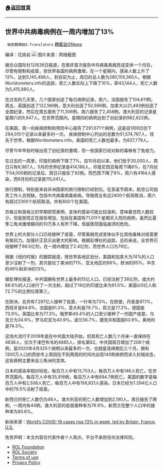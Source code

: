 ###  [:house:返回首頁](https://github.com/ourhimalayas/txt)
---


## 世界中共病毒病例在一周内增加了13%
` 秘密翻譯組G-Translators` [轉載自GNews](https://gnews.org/zh-hans/1794368/)

编译：花岗岩
![](https://assets.gnews.org/wp-content/uploads/2021/12/图片2-43.png)
图片来源：网络截图

据合众国际社12月26日报道，在南非首次报告中共病毒奥姆克戎变体一个月后，尽管有限制和疫苗，但世界各国的病例激增，在一个星期内，感染人数上升了13%，达到5,145,488人，到目前为止，周日的总人数为280,159,360人。根据Worldometers.info的追踪，死亡人数实际上下降了10%，即43,144人，死亡人数为5,415,980人。

在过去的几天里，几个国家创造了每日病例记录。周六，法国报告了104,611例。周五，英国创造了122,186例，意大利创造了50,599例。加拿大以21,493例创造了全国纪录，然后在周五报告了11,306例，周六报告了2,458例。澳大利亚的记录是星期六的9,947人。在世界范围内，星期四的病例达到了创纪录的982,822例。

在美国，周一向疾病控制和预防中心报告了291,671个病例，这是自1月8日创下294,015个记录以来最多的一次。 疾病控制中心列出的总数为51,574,787人，领先于世界。根据Worldometers.info，美国的死亡人数也最多，为837,779人。

尽管今年早些时候出现了创纪录的激增，但一些国家已经对新的毒株有了免疫力。

在过去的一周里，印度的病例下降了7%，自10月初以来，他们低于20,000人，周日只有6,987人，5月的世界纪录是414,188人。印度尼西亚每周下降8%，在7月创下54,000例的记录后，周日只报告了92例。而巴西下降了8%，周六有4164人感染，而6月份的记录是115,041人。

旅行限制，特别是来自非洲国家的旅行限制已经到位。在圣诞节周末，航空公司指责工作人员短缺，包括中共病毒病毒疾病，导致周五有近2400个航班取消，周六有超过2300个航班取消。共有800个在美国。

苏格兰和英格兰的早期研究表明，变体的感染可能比较温和，意味着住院人数较少。但是医院正在报告增加，包括在美国有71,011个星期天入院的病例，虽然比夏季三角洲激增期间的10万多人有所下降，但是医院面临崩溃的危险。

世界上的大部分人口已经接种了疫苗，尽管奥姆克戎变体似乎比其他毒株对疫苗更有抵抗力。加强针正显示出更大的影响。根据彭博社的追踪，总的来说，全世界已经接种了89.5亿剂，在一周内增加了2.4亿剂，而世界人口为79亿。

根据《纽约时报》的跟踪报道，按世界各地区划分，美国和加拿大为74%的人口至少注射了一剂，其次是拉丁美洲的71%，亚太地区的68%，欧洲的65%，中东的49%和非洲的13%。

据彭博社报道，中共国拥有世界上最多的15亿人口，已经注射了26亿剂，或大约88.6%的人口进行了一次注射，超过了14亿的印度比率为61.0%。美国以5亿人和72.7%的比例位居第三。

在欧洲，总共有7.297亿人接种了疫苗，一针率为73%。在欧盟，丹麦是87.1%，西班牙是84.8%，法国是81.3%，意大利是79.7%，荷兰是77.2%，德国是73.9%。英国比率为77.3%。俄罗斯49.4%的人口至少接种了一剂国产疫苗，乌克兰为34.9%，罗马尼亚为40.9%。波兰56.7%，捷克共和国是63.9%，奥地利是74.3%。

这场大流行于2019年底在中共国大陆开始，但其死亡人数几个月来一直保持在4636人，仅次于津巴布韦的4885人，排名第82。中共国周日增加了206个病例，是2020年4月325个病例以来最多的一次，也就是高峰期后三个月。拥有1300万人口的西安市上周因在不到两周的时间内出现140例病例而进入封城状态，这些病例主要来自三角洲的变体。

日本的感染率相对较低，每百万人中有13,753人，每百万人中有146人死亡。在世界范围内，每百万人中有35,916例，每百万人中有694.7例死亡。美国的数字是每百万人中有2,508人死亡，每百万人中有158,821人感染。日本已经为1.294亿人口中的79.5%注射了疫苗。

新西兰的死亡人数仍为49人。澳大利亚的死亡人数增加到2,190人，周日报告了两例，一周内有44例。澳大利亚的疫苗接种率为79.9%，新西兰在整个人口中的接种率为80.6%。

新闻来源：[World’s COVID-19 cases rise 13% in week, led by Britain, France, U.S.](https://www.upi.com/Top_News/World-News/2021/12/26/Worlds-COVID-19-cases-rise-13-in-week-led-by-Britain-France-US/8451640527646/)

 

免责声明：本文内容仅代表作者个人观点，平台不承担任何法律风险。

- [ROL Foundation](https://rolfoundation.org/)
- [ROL Society](https://rolsociety.org/)
- [Terms of use](https://gnews.org/terms-of-use-3/)
- [Privacy Policy](https://gnews.org/privacy-policy/)
